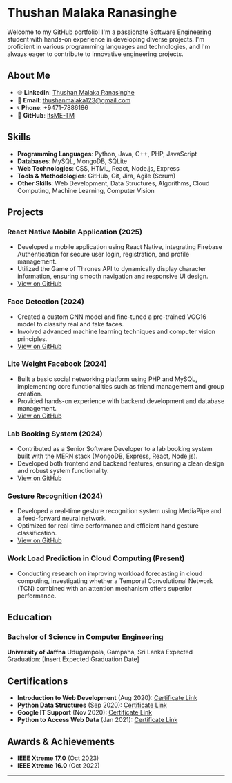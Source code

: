 # Thushan Malaka Ranasinghe

Welcome to my GitHub portfolio! I'm a passionate Software Engineering student with hands-on experience in developing diverse projects. I'm proficient in various programming languages and technologies, and I'm always eager to contribute to innovative engineering projects.

## About Me

- 🌐 **LinkedIn**: [Thushan Malaka Ranasinghe](https://www.linkedin.com/in/thushan-malaka-1885851ba/)
- 📧 **Email**: thushanmalaka123@gmail.com
- 📞 **Phone**: +9471-7886186
- 💼 **GitHub**: [ltsME-TM](https://github.com/ltsME-TM/)

## Skills

- **Programming Languages**: Python, Java, C++, PHP, JavaScript
- **Databases**: MySQL, MongoDB, SQLite
- **Web Technologies**: CSS, HTML, React, Node.js, Express
- **Tools & Methodologies**: GitHub, Git, Jira, Agile (Scrum)
- **Other Skills**: Web Development, Data Structures, Algorithms, Cloud Computing, Machine Learning, Computer Vision

## Projects

### React Native Mobile Application (2025)
- Developed a mobile application using React Native, integrating Firebase Authentication for secure user login, registration, and profile management.
- Utilized the Game of Thrones API to dynamically display character information, ensuring smooth navigation and responsive UI design.
- [View on GitHub](https://github.com/ltsME-TM/mv_application)

### Face Detection (2024)
- Created a custom CNN model and fine-tuned a pre-trained VGG16 model to classify real and fake faces.
- Involved advanced machine learning techniques and computer vision principles.
- [View on GitHub](https://github.com/ltsME-TM/Real-Fake-Face-Detection)

### Lite Weight Facebook (2024)
- Built a basic social networking platform using PHP and MySQL, implementing core functionalities such as friend management and group creation.
- Provided hands-on experience with backend development and database management.
- [View on GitHub](https://github.com/ltsME-TM/Learn-PHP)

### Lab Booking System (2024)
- Contributed as a Senior Software Developer to a lab booking system built with the MERN stack (MongoDB, Express, React, Node.js).
- Developed both frontend and backend features, ensuring a clean design and robust system functionality.
- [View on GitHub](https://github.com/Anuranga200/Comlab-Booking-System)

### Gesture Recognition (2024)
- Developed a real-time gesture recognition system using MediaPipe and a feed-forward neural network.
- Optimized for real-time performance and efficient hand gesture classification.
- [View on GitHub](https://github.com/ltsME-TM/computer_vision_gesture_recognition)

### Work Load Prediction in Cloud Computing (Present)
- Conducting research on improving workload forecasting in cloud computing, investigating whether a Temporal Convolutional Network (TCN) combined with an attention mechanism offers superior performance.

## Education

### Bachelor of Science in Computer Engineering
**University of Jaffna**
Udugampola, Gampaha, Sri Lanka
Expected Graduation: [Insert Expected Graduation Date]

## Certifications

- **Introduction to Web Development** (Aug 2020): [Certificate Link](https://coursera.org/share/9789c5fcd41969a85f3aa3260ebb4d08)
- **Python Data Structures** (Sep 2020): [Certificate Link](https://coursera.org/share/39df80535f1e7f7e4e67fe157968178f)
- **Google IT Support** (Nov 2020): [Certificate Link](https://coursera.org/share/27f57b505a34c69950119f9d5c3e4064)
- **Python to Access Web Data** (Jan 2021): [Certificate Link](https://coursera.org/share/1e5896e8ddb78b6510cb25724b93e943)

## Awards & Achievements

- **IEEE Xtreme 17.0** (Oct 2023)
- **IEEE Xtreme 16.0** (Oct 2022)

---
